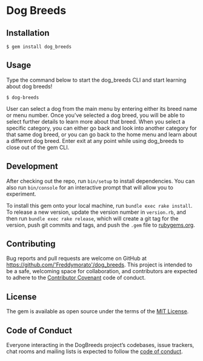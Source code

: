 # Dog Breeds

## Installation

    $ gem install dog_breeds

## Usage

Type the command below to start the dog_breeds CLI and start learning about dog breeds!

    $ dog-breeds

User can select a dog from the main menu by entering either its breed name or menu number. Once you've selected a dog breed, you will be able to select further details to learn more about that breed. When you select a specific category, you can either go back and look into another category for that same dog breed, or you can go back to the home menu and learn about a different dog breed. Enter exit at any point while using dog_breeds to close out of the gem CLI.    

## Development

After checking out the repo, run `bin/setup` to install dependencies. You can also run `bin/console` for an interactive prompt that will allow you to experiment.

To install this gem onto your local machine, run `bundle exec rake install`. To release a new version, update the version number in `version.rb`, and then run `bundle exec rake release`, which will create a git tag for the version, push git commits and tags, and push the `.gem` file to [rubygems.org](https://rubygems.org).

## Contributing

Bug reports and pull requests are welcome on GitHub at https://github.com/'Freddymorato'/dog_breeds. This project is intended to be a safe, welcoming space for collaboration, and contributors are expected to adhere to the [Contributor Covenant](http://contributor-covenant.org) code of conduct.

## License

The gem is available as open source under the terms of the [MIT License](https://opensource.org/licenses/MIT).

## Code of Conduct

Everyone interacting in the DogBreeds project’s codebases, issue trackers, chat rooms and mailing lists is expected to follow the [code of conduct](https://github.com/'Freddymorato'/dog_breeds/blob/master/CODE_OF_CONDUCT.md).
